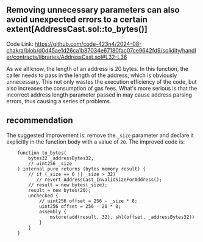 ## Removing unnecessary parameters can also avoid unexpected errors to a certain extent[AddressCast.sol::to_bytes()]

Code Link: https://github.com/code-423n4/2024-08-chakra/blob/d0d45ae1d26ca1b87034e67180fac07ce9642fd9/solidity/handler/contracts/libraries/AddressCast.sol#L32-L36

As we all know, the length of an address is 20 bytes. In this function, the caller needs to pass in the length of the address, which is obviously unnecessary. This not only wastes the execution efficiency of the code, but also increases the consumption of gas fees. What's more serious is that the incorrect address length parameter passed in may cause address parsing errors, thus causing a series of problems.

## recommendation
The suggested improvement is: remove the `_size` parameter and declare it explicitly in the function body with a value of `20`.
The improved code is:
```solidity
    function to_bytes(
        bytes32 _addressBytes32,
        // uint256 _size
    ) internal pure returns (bytes memory result) {
        // if (_size == 0 || _size > 32)
           // revert AddressCast_InvalidSizeForAddress();
        // result = new bytes(_size);
        result = new bytes(20);
        unchecked {
            // uint256 offset = 256 - _size * 8;
            uint256 offset = 256 - 20 * 8;
            assembly {
                mstore(add(result, 32), shl(offset, _addressBytes32))
            }
        }
    }
```